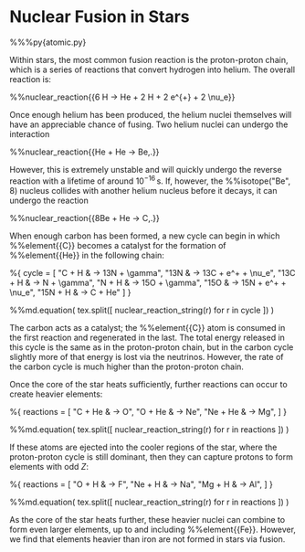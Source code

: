 <!-- To be compiled including `packages.tex` in the header -->

# Nuclear Fusion in Stars

%%%py{atomic.py}

Within stars, the most common fusion reaction is the proton-proton chain, which is a series of reactions that convert hydrogen into helium. The overall reaction is:

%%nuclear_reaction{{6 H -> He + 2 H + 2 e^{+} + 2 \nu_e}}

Once enough helium has been produced, the helium nuclei themselves will have an appreciable chance of fusing. Two helium nuclei can undergo the interaction

%%nuclear_reaction{{He + He -> Be\,.}}

However, this is extremely unstable and will quickly undergo the reverse reaction with a lifetime of around $10^{-16}\,\text{s}$. If, however, the %%isotope("Be", 8) nucleus collides with another helium nucleus before it decays, it can undergo the reaction

%%nuclear_reaction{{8Be + He -> C\,.}}

When enough carbon has been formed, a new cycle can begin in which %%element{{C}} becomes a catalyst for the formation of %%element{{He}} in the following chain:

%{
    cycle = [
        "C + H & -> 13N + \\gamma",
        "13N & -> 13C + e^+ + \\nu_e",
        "13C + H & -> N + \\gamma",
        "N + H & -> 15O + \\gamma",
        "15O & -> 15N + e^+ + \\nu_e",
        "15N + H & -> C + He"
    ]
}

%%md.equation(
    tex.split([
        nuclear_reaction_string(r) for r in cycle
    ])
)

The carbon acts as a catalyst; the %%element{{C}} atom is consumed in the first reaction and regenerated in the last. The total energy released in this cycle is the same as in the proton-proton chain, but in the carbon cycle slightly more of that energy is lost via the neutrinos. However, the rate of the carbon cycle is much higher than the proton-proton chain.

Once the core of the star heats sufficiently, further reactions can occur to create heavier elements:

%{
    reactions = [
        "C  + He & -> O",
        "O  + He & -> Ne",
        "Ne + He & -> Mg",
    ]
}

%%md.equation(
    tex.split([
        nuclear_reaction_string(r) for r in reactions
    ])
)

If these atoms are ejected into the cooler regions of the star, where the proton-proton cycle is still dominant, then they can capture protons to form elements with odd $Z$:

%{
    reactions = [
        "O  + H & -> F",
        "Ne + H & -> Na",
        "Mg + H & -> Al",
    ]
}

%%md.equation(
    tex.split([
        nuclear_reaction_string(r) for r in reactions
    ])
)

As the core of the star heats further, these heavier nuclei can combine to form even larger elements, up to and including %%element{{Fe}}. However, we find that elements heavier than iron are not formed in stars via fusion.